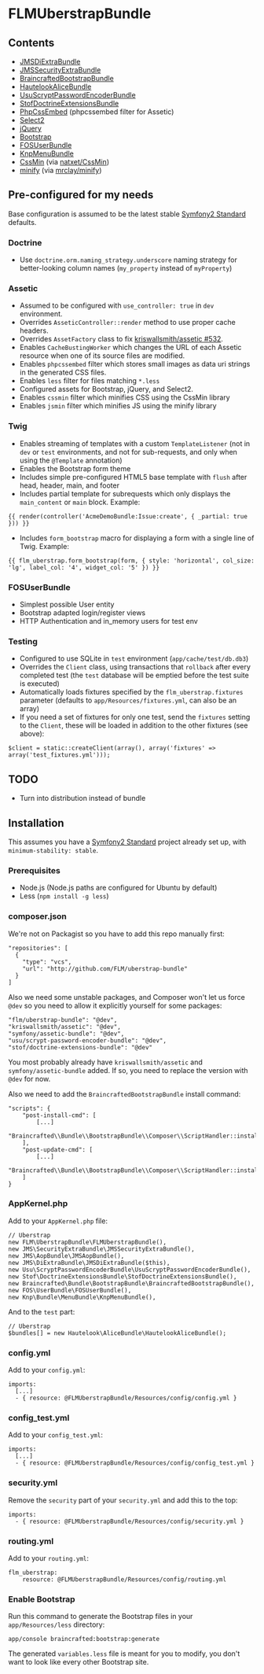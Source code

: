 # FLMUberstrapBundle

## Contents

- [JMSDiExtraBundle](https://github.com/schmittjoh/JMSDiExtraBundle)
- [JMSSecurityExtraBundle](https://github.com/schmittjoh/JMSSecurityExtraBundle)
- [BraincraftedBootstrapBundle](https://github.com/braincrafted/bootstrap-bundle)
- [HautelookAliceBundle](https://github.com/hautelook/AliceBundle)
- [UsuScryptPasswordEncoderBundle](https://github.com/andreausu/UsuScryptPasswordEncoderBundle)
- [StofDoctrineExtensionsBundle](https://github.com/stof/StofDoctrineExtensionsBundle)
- [PhpCssEmbed](https://github.com/krichprollsch/phpCssEmbed) (phpcssembed filter for Assetic)
- [Select2](https://github.com/ivaynberg/select2)
- [jQuery](https://github.com/components/jquery)
- [Bootstrap](https://github.com/components/bootstrap)
- [FOSUserBundle](https://github.com/FriendsOfSymfony/FOSUserBundle)
- [KnpMenuBundle](https://github.com/KnpLabs/KnpMenuBundle)
- [CssMin](https://code.google.com/p/cssmin/) (via [natxet/CssMin](https://github.com/natxet/CssMin))
- [minify](https://code.google.com/p/minify/) (via [mrclay/minify](https://github.com/mrclay/minify))

## Pre-configured for my needs

Base configuration is assumed to be the latest stable [Symfony2 Standard](https://github.com/symfony/symfony-standard) defaults.

### Doctrine

- Use `doctrine.orm.naming_strategy.underscore` naming strategy for better-looking column names (`my_property` instead of `myProperty`)

### Assetic

- Assumed to be configured with `use_controller: true` in `dev` environment.
- Overrides `AsseticController::render` method to use proper cache headers.
- Overrides `AssetFactory` class to fix [kriswallsmith/assetic #532](https://github.com/kriswallsmith/assetic/issues/532).
- Enables `CacheBustingWorker` which changes the URL of each Assetic resource when one of its source files are modified.
- Enables `phpcssembed` filter which stores small images as data uri strings in the generated CSS files.
- Enables `less` filter for files matching `*.less`
- Configured assets for Bootstrap, jQuery, and Select2.
- Enables `cssmin` filter which minifies CSS using the CssMin library
- Enables `jsmin` filter which minifies JS using the minify library

### Twig

- Enables streaming of templates with a custom `TemplateListener` (not in `dev` or `test` environments, and not for sub-requests, and only when using the `@Template` annotation)
- Enables the Bootstrap form theme
- Includes simple pre-configured HTML5 base template with `flush` after head, header, main, and footer
- Includes partial template for subrequests which only displays the `main_content` or `main` block. Example:
```
{{ render(controller('AcmeDemoBundle:Issue:create', { _partial: true })) }}
```
- Includes `form_bootstrap` macro for displaying a form with a single line of Twig. Example:
```
{{ flm_uberstrap.form_bootstrap(form, { style: 'horizontal', col_size: 'lg', label_col: '4', widget_col: '5' }) }}
```

### FOSUserBundle

- Simplest possible User entity
- Bootstrap adapted login/register views
- HTTP Authentication and in_memory users for test env

### Testing

- Configured to use SQLite in `test` environment (`app/cache/test/db.db3`)
- Overrides the `Client` class, using transactions that `rollback` after every completed test (the `test` database will be emptied before the test suite is executed)
- Automatically loads fixtures specified by the `flm_uberstrap.fixtures` parameter (defaults to `app/Resources/fixtures.yml`, can also be an array)
- If you need a set of fixtures for only one test, send the `fixtures` setting to the `Client`, these will be loaded in addition to the other fixtures (see above):
```
$client = static::createClient(array(), array('fixtures' => array('test_fixtures.yml')));
```

## TODO

- Turn into distribution instead of bundle

## Installation

This assumes you have a [Symfony2 Standard](https://github.com/symfony/symfony-standard) project already set up, with `minimum-stability: stable`.

### Prerequisites

- Node.js (Node.js paths are configured for Ubuntu by default)
- Less (`npm install -g less`)

### composer.json

We're not on Packagist so you have to add this repo manually first:

    "repositories": [
      {
        "type": "vcs",
        "url": "http://github.com/FLM/uberstrap-bundle"
      }
    ]

Also we need some unstable packages, and Composer won't let us force `@dev` so you need to allow it explicitly yourself for some packages:

    "flm/uberstrap-bundle": "@dev",
    "kriswallsmith/assetic": "@dev",
    "symfony/assetic-bundle": "@dev",
    "usu/scrypt-password-encoder-bundle": "@dev",
    "stof/doctrine-extensions-bundle": "@dev"

You most probably already have `kriswallsmith/assetic` and `symfony/assetic-bundle` added. If so, you need to replace the version with `@dev` for now.

Also we need to add the `BraincraftedBootstrapBundle` install command:

    "scripts": {
        "post-install-cmd": [
            [...]
            "Braincrafted\\Bundle\\BootstrapBundle\\Composer\\ScriptHandler::install"
        ],
        "post-update-cmd": [
            [...]
            "Braincrafted\\Bundle\\BootstrapBundle\\Composer\\ScriptHandler::install"
        ]
    }

### AppKernel.php

Add to your `AppKernel.php` file:

    // Uberstrap
    new FLM\UberstrapBundle\FLMUberstrapBundle(),
    new JMS\SecurityExtraBundle\JMSSecurityExtraBundle(),
    new JMS\AopBundle\JMSAopBundle(),
    new JMS\DiExtraBundle\JMSDiExtraBundle($this),
    new Usu\ScryptPasswordEncoderBundle\UsuScryptPasswordEncoderBundle(),
    new Stof\DoctrineExtensionsBundle\StofDoctrineExtensionsBundle(),
    new Braincrafted\Bundle\BootstrapBundle\BraincraftedBootstrapBundle(),
    new FOS\UserBundle\FOSUserBundle(),
    new Knp\Bundle\MenuBundle\KnpMenuBundle(),

And to the `test` part:

    // Uberstrap
    $bundles[] = new Hautelook\AliceBundle\HautelookAliceBundle();
    
### config.yml

Add to your `config.yml`:

    imports:
      [...]
      - { resource: @FLMUberstrapBundle/Resources/config/config.yml }

### config_test.yml

Add to your `config_test.yml`:

    imports:
      [...]
      - { resource: @FLMUberstrapBundle/Resources/config/config_test.yml }

### security.yml

Remove the `security` part of your `security.yml` and add this to the top:

    imports:
      - { resource: @FLMUberstrapBundle/Resources/config/security.yml }

### routing.yml

Add to your `routing.yml`:

    flm_uberstrap:
        resource: @FLMUberstrapBundle/Resources/config/routing.yml

### Enable Bootstrap

Run this command to generate the Bootstrap files in your `app/Resources/less` directory:

    app/console braincrafted:bootstrap:generate

The generated `variables.less` file is meant for you to modify, you don't want to look like every other Bootstrap site.
